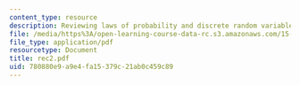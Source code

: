```yaml
---
content_type: resource
description: Reviewing laws of probability and discrete random variables.
file: /media/https%3A/open-learning-course-data-rc.s3.amazonaws.com/15-063-communicating-with-data-summer-2003/780880e9a9e4fa15379c21ab0c459c89_rec2.pdf
file_type: application/pdf
resourcetype: Document
title: rec2.pdf
uid: 780880e9-a9e4-fa15-379c-21ab0c459c89
---
```

